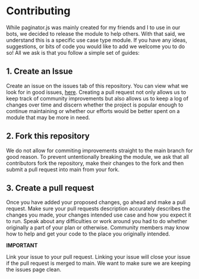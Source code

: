 # Contributing

While paginator.js was mainly created for my friends and I to use in our bots, we decided to release the module to help others. With that said, we understand this is a
specific use case type module. If you have any ideas, suggestions, or bits of code you would like to add we welcome you to do so! All we ask is that you follow a simple set
of guides: 

## 1. Create an Issue

Create an issue on the issues tab of this repository. You can view what we look for in good issues, [here](/.github/ISSUE_TEMPLATE). Creating a pull request not only allows us to
keep track of community improvements but also allows us to keep a log of changes over time and discern whether the project is popular enough to continue maintaining or whether
our efforts would be better spent on a module that may be more in need.

## 2. Fork this repository

We do not allow for commiting improvements straight to the main branch for good reason. To prevent untentionally breaking the module, we ask that all contributors fork the 
repository, make their changes to the fork and then submit a pull request into main from your fork. 

## 3. Create a pull request

Once you have added your proposed changes, go ahead and make a pull request. Make sure your pull requests description accurately describes the changes you made, your changes 
intended use case and how you expect it to run. Speak about any difficulties or work around you had to do whether originally a part of your plan or otherwise. Community members
may know how to help and get your code to the place you originally intended. 

__**IMPORTANT**__ 

Link your issue to your pull request. Linking your issue will close your issue if the 
pull request is merged to main. We want to make sure we are keeping the issues page clean. 
